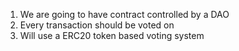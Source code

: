 1. We are going to have contract controlled by a DAO
2. Every transaction should be voted on
3. Will use a ERC20 token based voting system

